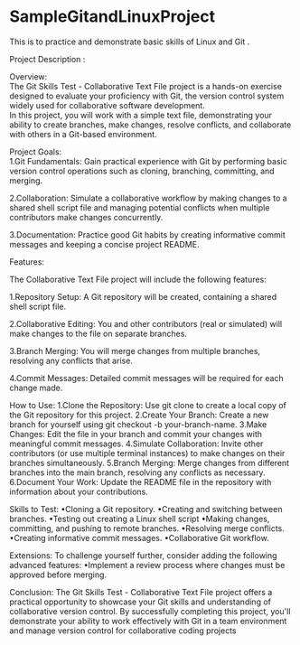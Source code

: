 # SampleGitandLinuxProject
This is to practice and demonstrate basic skills of Linux and Git .

Project Description :

Overview:<br>
The Git Skills Test - Collaborative Text File project is a hands-on exercise designed to evaluate your proficiency with Git, the version control system widely used for collaborative software development. <br>In this project, you will work with a simple text file, 
demonstrating your ability to create branches, make changes, resolve conflicts, and collaborate with others in a Git-based environment.

Project Goals:<br>
1.Git Fundamentals: Gain practical experience with Git by performing basic version control operations such as cloning, branching, committing, and merging.<br>

2.Collaboration: Simulate a collaborative workflow by making changes to a shared shell script file and managing potential conflicts when multiple contributors make changes concurrently.<br>

3.Documentation: Practice good Git habits by creating informative commit messages and keeping a concise project README.<br>


Features:

The Collaborative Text File project will include the following features:

1.Repository Setup: A Git repository will be created, containing a shared shell script file.

2.Collaborative Editing: You and other contributors (real or simulated) will make changes to the file on separate branches.

3.Branch Merging: You will merge changes from multiple branches, resolving any conflicts that arise.

4.Commit Messages: Detailed commit messages will be required for each change made.

How to Use:
1.Clone the Repository: Use git clone to create a local copy of the Git repository for this project.
2.Create Your Branch: Create a new branch for yourself using git checkout -b your-branch-name.
3.Make Changes: Edit the file in your branch and commit your changes with meaningful commit messages.
4.Simulate Collaboration: Invite other contributors (or use multiple terminal instances) to make changes on their branches simultaneously.
5.Branch Merging: Merge changes from different branches into the main branch, resolving any conflicts as necessary.
6.Document Your Work: Update the README file in the repository with information about your contributions.

Skills to Test:
•Cloning a Git repository.
•Creating and switching between branches.
•Testing out creating a Linux shell script
•Making changes, committing, and pushing to remote branches.
•Resolving merge conflicts.
•Creating informative commit messages.
•Collaborative Git workflow.

Extensions:
To challenge yourself further, consider adding the following advanced features:
•Implement a review process where changes must be approved before merging.

Conclusion:
The Git Skills Test - Collaborative Text File project offers a practical opportunity to showcase your Git skills and understanding of collaborative version control. By successfully completing this project, you'll demonstrate your ability to work effectively 
with Git in a team environment and manage version control for collaborative coding projects

